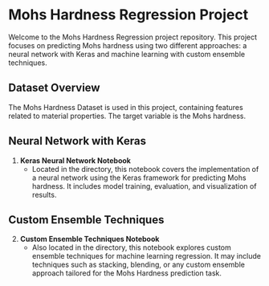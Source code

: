 # Mohs Hardness Regression Project

Welcome to the Mohs Hardness Regression project repository. This project focuses on predicting Mohs hardness using two different approaches: a neural network with Keras and machine learning with custom ensemble techniques.

## Dataset Overview

The Mohs Hardness Dataset is used in this project, containing features related to material properties. The target variable is the Mohs hardness.

## Neural Network with Keras

1. **Keras Neural Network Notebook**
   - Located in the directory, this notebook covers the implementation of a neural network using the Keras framework for predicting Mohs hardness. It includes model training, evaluation, and visualization of results.

## Custom Ensemble Techniques

2. **Custom Ensemble Techniques Notebook**
   - Also located in the directory, this notebook explores custom ensemble techniques for machine learning regression. It may include techniques such as stacking, blending, or any custom ensemble approach tailored for the Mohs Hardness prediction task.

